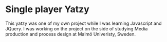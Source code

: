 # Single player Yatzy

This yatzy was one of my own project while I was learning Javascript and JQuery.
I was working on the project on the side of studying Media production and process design at Malmö Univeristy, Sweden.
